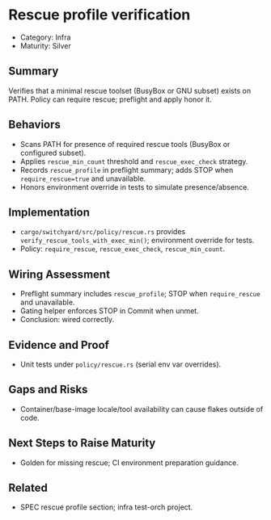 # Rescue profile verification

- Category: Infra
- Maturity: Silver

## Summary

Verifies that a minimal rescue toolset (BusyBox or GNU subset) exists on PATH. Policy can require rescue; preflight and apply honor it.

## Behaviors

- Scans PATH for presence of required rescue tools (BusyBox or configured subset).
- Applies `rescue_min_count` threshold and `rescue_exec_check` strategy.
- Records `rescue_profile` in preflight summary; adds STOP when `require_rescue=true` and unavailable.
- Honors environment override in tests to simulate presence/absence.

## Implementation

- `cargo/switchyard/src/policy/rescue.rs` provides `verify_rescue_tools_with_exec_min()`; environment override for tests.
- Policy: `require_rescue`, `rescue_exec_check`, `rescue_min_count`.

## Wiring Assessment

- Preflight summary includes `rescue_profile`; STOP when `require_rescue` and unavailable.
- Gating helper enforces STOP in Commit when unmet.
- Conclusion: wired correctly.

## Evidence and Proof

- Unit tests under `policy/rescue.rs` (serial env var overrides).

## Gaps and Risks

- Container/base-image locale/tool availability can cause flakes outside of code.

## Next Steps to Raise Maturity

- Golden for missing rescue; CI environment preparation guidance.

## Related

- SPEC rescue profile section; infra test-orch project.
